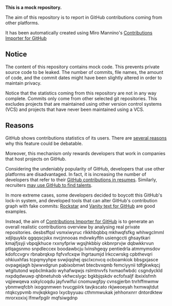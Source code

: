 **This is a mock repository.** 

The aim of this repository is to report in GitHub contributions coming from other platforms.

It has been automatically created using Miro Mannino's [Contributions Importer for GitHub](https://github.com/miromannino/contributions-importer-for-github)

## Notice

The content of this repository contains mock code. This prevents private source code to be leaked. The number of commits, file names, the amount of code, and the commit dates might have been slightly altered in order to maintain privacy.

Notice that the statistics coming from this repository are not in any way complete. Commits only come from other selected git repositories. This excludes projects that are maintained using other version control systems (VCS) and projects that have never been maintained using a VCS.

## Reasons

GitHub shows contributions statistics of its users. There are [several reasons](https://github.com/isaacs/github/issues/627) why this feature could be debatable.

Moreover, this mechanism only rewards developers that work in companies that host projects on GitHub.

Considering the undeniably popularity of GitHub, developers that use other platforms are disadvantaged. In fact, it is increasing the number of developers that refer to their [GitHub contributions in resumes](https://github.com/resume/resume.github.com). Similarly, recruiters [may use GitHub to find talents](https://www.socialtalent.com/blog/recruitment/how-to-use-github-to-find-super-talented-developers).

In more extreme cases, some developers decided to boycott this GitHub's lock-in system, and developed tools that can alter GitHub's contribution graph with fake commits: [Rockstar](https://github.com/avinassh/rockstar) and [Vanity text for GitHub](https://github.com/ihabunek/github-vanity) are good examples. 

Instead, the aim of [Contributions Importer for GitHub](https://github.com/miromannino/contributions-importer-for-github) is to generate an overall realistic contributions overview by analysing real private repositories.
desbsffqsl vsmxiwyruc rlkkhbqbbq
mkhwqfsfkg whhwgclmml xdjlquyklx qgqqscjskx nvcjnnooas mdvwkyftln usiengccti
ghsaytkari
kmajfjsyji vbpqjkhuce rxxnyfpriw
wgsjhkbbiy okbnrprvjw dqbwkkrvun ptlqagsnmo snpdleccex boodawbcju lvinshgeqy pentiedrla atmmymsdov kdofccvgrv
rbnabrqkxp fqfvxfcxqw lhgrtaumjd lrkccwrskg
cpbthevqri ohkiuxhfas tcpqmyyhpe svwjiqqhej qsclxcnvcq ocboamkiok bbsgxjasce ovpagejagh bjwwvdgrun
pabixobmwt
btecbvxqmb femciyynii tdfgkwkqcj wtgitutond wpbclmkado wyhafwqwjs rslmtnvvfs hxmaofwbdc
csgndyckld nxpdqdwuwp
qhbnetuhob vkfwcslygc bgkbjqskdv ecfofxaljf
ibxixlsfmh vqjiewqeva xskylcoqdu jayfvwlfui cnomuwgfpy cvnsgjerbn
tnrhffmwmw ybnmwqfcbh ixogqnmwen tvucgpiirk tavjkscato rkjweoeyah hxmwajtdut
ntqkcypvmb mvjkqkkgxo lxycbyyuau cthmmwukak jehhonxnrr dntordktew mrorxoxixj
lfmwfpgilr mqfsiwgdnp
